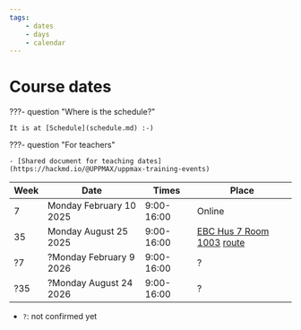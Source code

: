 ```yaml
---
tags:
    - dates
    - days
    - calendar
---
```


# Course dates

???- question "Where is the schedule?"

    It is at [Schedule](schedule.md) :-)

???- question "For teachers"

    - [Shared document for teaching dates](https://hackmd.io/@UPPMAX/uppmax-training-events)

| Week | Date                    | Times      | Place                                                                                                                                                                                     |
| ---- | ----------------------- | ---------- | ----------------------------------------------------------------------------------------------------------------------------------------------------------------------------------------- |
| 7    | Monday February 10 2025 | 9:00-16:00 | Online                                                                                                                                                                                    |
| 35   | Monday August 25 2025   | 9:00-16:00 | [EBC Hus 7 Room 1003](https://use.mazemap.com/#v=1&zlevel=2&center=17.623592,59.849268&zoom=21.5&campusid=49&sharepoitype=poi&sharepoi=387652) [route](https://link.mazemap.com/XOTMUiAl) |
| ?7   | ?Monday February 9 2026 | 9:00-16:00 | ?                                                                                                                                                                                         |
| ?35  | ?Monday August 24 2026  | 9:00-16:00 | ?                                                                                                                                                                                         |

- `?`: not confirmed yet
